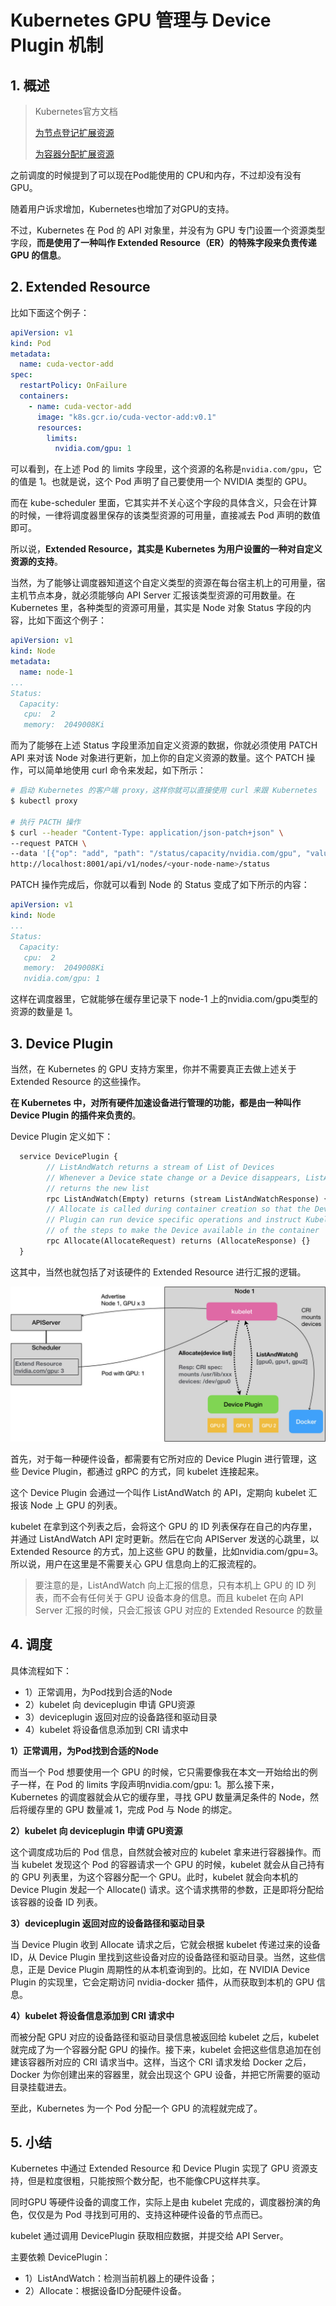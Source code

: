 # Kubernetes GPU 管理与 Device Plugin 机制

## 1. 概述

> Kubernetes官方文档
>
> [为节点登记扩展资源](https://kubernetes.io/docs/tasks/administer-cluster/extended-resource-node)
>
> [为容器分配扩展资源](https://kubernetes.io/docs/tasks/configure-pod-container/extended-resource/)

之前调度的时候提到了可以现在Pod能使用的 CPU和内存，不过却没有没有GPU。

随着用户诉求增加，Kubernetes也增加了对GPU的支持。

不过，Kubernetes 在 Pod 的 API 对象里，并没有为 GPU 专门设置一个资源类型字段，**而是使用了一种叫作 Extended Resource（ER）的特殊字段来负责传递 GPU 的信息**。

## 2. Extended Resource

比如下面这个例子：

```yaml
apiVersion: v1
kind: Pod
metadata:
  name: cuda-vector-add
spec:
  restartPolicy: OnFailure
  containers:
    - name: cuda-vector-add
      image: "k8s.gcr.io/cuda-vector-add:v0.1"
      resources:
        limits:
          nvidia.com/gpu: 1
```

可以看到，在上述 Pod 的 limits 字段里，这个资源的名称是`nvidia.com/gpu`，它的值是 1。也就是说，这个 Pod 声明了自己要使用一个 NVIDIA 类型的 GPU。

而在 kube-scheduler 里面，它其实并不关心这个字段的具体含义，只会在计算的时候，一律将调度器里保存的该类型资源的可用量，直接减去 Pod 声明的数值即可。

所以说，**Extended Resource，其实是 Kubernetes 为用户设置的一种对自定义资源的支持**。



当然，为了能够让调度器知道这个自定义类型的资源在每台宿主机上的可用量，宿主机节点本身，就必须能够向 API Server 汇报该类型资源的可用数量。在 Kubernetes 里，各种类型的资源可用量，其实是 Node 对象 Status 字段的内容，比如下面这个例子：

```yaml
apiVersion: v1
kind: Node
metadata:
  name: node-1
...
Status:
  Capacity:
   cpu:  2
   memory:  2049008Ki
```

而为了能够在上述 Status 字段里添加自定义资源的数据，你就必须使用 PATCH API 来对该 Node 对象进行更新，加上你的自定义资源的数量。这个 PATCH 操作，可以简单地使用 curl 命令来发起，如下所示：

```sh
# 启动 Kubernetes 的客户端 proxy，这样你就可以直接使用 curl 来跟 Kubernetes  的API Server 进行交互了
$ kubectl proxy

# 执行 PACTH 操作
$ curl --header "Content-Type: application/json-patch+json" \
--request PATCH \
--data '[{"op": "add", "path": "/status/capacity/nvidia.com/gpu", "value": "1"}]' \
http://localhost:8001/api/v1/nodes/<your-node-name>/status
```

PATCH 操作完成后，你就可以看到 Node 的 Status 变成了如下所示的内容：

```yaml
apiVersion: v1
kind: Node
...
Status:
  Capacity:
   cpu:  2
   memory:  2049008Ki
   nvidia.com/gpu: 1
```

这样在调度器里，它就能够在缓存里记录下 node-1 上的nvidia.com/gpu类型的资源的数量是 1。



## 3. Device Plugin

当然，在 Kubernetes 的 GPU 支持方案里，你并不需要真正去做上述关于 Extended Resource 的这些操作。

**在 Kubernetes 中，对所有硬件加速设备进行管理的功能，都是由一种叫作 Device Plugin 的插件来负责的**。

Device Plugin 定义如下：

```protobuf
  service DevicePlugin {
        // ListAndWatch returns a stream of List of Devices
        // Whenever a Device state change or a Device disappears, ListAndWatch
        // returns the new list
        rpc ListAndWatch(Empty) returns (stream ListAndWatchResponse) {}
        // Allocate is called during container creation so that the Device
        // Plugin can run device specific operations and instruct Kubelet
        // of the steps to make the Device available in the container
        rpc Allocate(AllocateRequest) returns (AllocateResponse) {}
  }
```



这其中，当然也就包括了对该硬件的 Extended Resource 进行汇报的逻辑。

![](assets/device-plugin.jpg)



首先，对于每一种硬件设备，都需要有它所对应的 Device Plugin 进行管理，这些 Device Plugin，都通过 gRPC 的方式，同 kubelet 连接起来。

这个 Device Plugin 会通过一个叫作 ListAndWatch 的 API，定期向 kubelet 汇报该 Node 上 GPU 的列表。

kubelet 在拿到这个列表之后，会将这个 GPU 的 ID 列表保存在自己的内存里，并通过 ListAndWatch API 定时更新。然后在它向 APIServer 发送的心跳里，以 Extended Resource 的方式，加上这些 GPU 的数量，比如nvidia.com/gpu=3。所以说，用户在这里是不需要关心 GPU 信息向上的汇报流程的。

> 要注意的是，ListAndWatch 向上汇报的信息，只有本机上 GPU 的 ID 列表，而不会有任何关于 GPU 设备本身的信息。而且 kubelet 在向 API Server 汇报的时候，只会汇报该 GPU 对应的 Extended Resource 的数量



## 4. 调度

具体流程如下：

* 1）正常调用，为Pod找到合适的Node
* 2）kubelet 向 deviceplugin 申请 GPU资源
* 3）deviceplugin 返回对应的设备路径和驱动目录
* 4）kubelet 将设备信息添加到 CRI 请求中

**1）正常调用，为Pod找到合适的Node**

而当一个 Pod 想要使用一个 GPU 的时候，它只需要像我在本文一开始给出的例子一样，在 Pod 的 limits 字段声明nvidia.com/gpu: 1。那么接下来，Kubernetes 的调度器就会从它的缓存里，寻找 GPU 数量满足条件的 Node，然后将缓存里的 GPU 数量减 1，完成 Pod 与 Node 的绑定。

**2）kubelet 向 deviceplugin 申请 GPU资源**

这个调度成功后的 Pod 信息，自然就会被对应的 kubelet 拿来进行容器操作。而当 kubelet 发现这个 Pod 的容器请求一个 GPU 的时候，kubelet 就会从自己持有的 GPU 列表里，为这个容器分配一个 GPU。此时，kubelet 就会向本机的 Device Plugin 发起一个 Allocate() 请求。这个请求携带的参数，正是即将分配给该容器的设备 ID 列表。

**3）deviceplugin 返回对应的设备路径和驱动目录**

当 Device Plugin 收到 Allocate 请求之后，它就会根据 kubelet 传递过来的设备 ID，从 Device Plugin 里找到这些设备对应的设备路径和驱动目录。当然，这些信息，正是 Device Plugin 周期性的从本机查询到的。比如，在 NVIDIA Device Plugin 的实现里，它会定期访问 nvidia-docker 插件，从而获取到本机的 GPU 信息。

**4）kubelet 将设备信息添加到 CRI 请求中**

而被分配 GPU 对应的设备路径和驱动目录信息被返回给 kubelet 之后，kubelet 就完成了为一个容器分配 GPU 的操作。接下来，kubelet 会把这些信息追加在创建该容器所对应的 CRI 请求当中。这样，当这个 CRI 请求发给 Docker 之后，Docker 为你创建出来的容器里，就会出现这个 GPU 设备，并把它所需要的驱动目录挂载进去。

至此，Kubernetes 为一个 Pod 分配一个 GPU 的流程就完成了。



## 5. 小结

Kubernetes 中通过 Extended Resource 和 Device Plugin 实现了 GPU 资源支持，但是粒度很粗，只能按照个数分配，也不能像CPU这样共享。

同时GPU 等硬件设备的调度工作，实际上是由 kubelet 完成的，调度器扮演的角色，仅仅是为 Pod 寻找到可用的、支持这种硬件设备的节点而已。



kubelet 通过调用 DevicePlugin 获取相应数据，并提交给 API Server。

主要依赖 DevicePlugin：

* 1）ListAndWatch：检测当前机器上的硬件设备；
* 2）Allocate：根据设备ID分配硬件设备。



